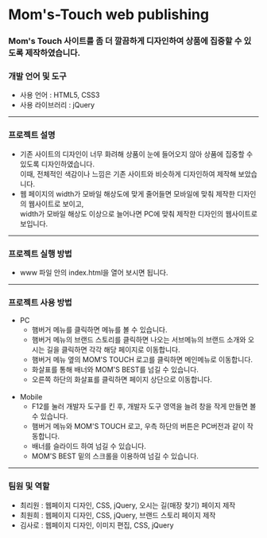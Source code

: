 # Mom's-Touch web publishing
### Mom's Touch 사이트를 좀 더 깔끔하게 디자인하여 상품에 집중할 수 있도록 제작하였습니다.


### 개발 언어 및 도구
<ul>
  <li>사용 언어 : HTML5, CSS3</li>
  <li>사용 라이브러리 : jQuery</li>
</ul>
<hr/>

### 프로젝트 설명
<ul>
  <li>기존 사이트의 디자인이 너무 화려해 상품이 눈에 들어오지 않아 상품에 집중할 수 있도록 디자인하였습니다.<br>이때, 전체적인 색감이나 느낌은 기존 사이트와 비슷하게 디자인하여 제작해 보았습니다.</li>
  <li>웹 페이지의 width가 모바일 해상도에 맞게 줄어들면 모바일에 맞춰 제작한 디자인의 웹사이트로 보이고,<br>width가 모바일 해상도 이상으로 늘어나면 PC에 맞춰 제작한 디자인의 웹사이트로 보입니다.</li>
</ul>
<hr>

### 프로젝트 실행 방법
<ul>
  <li>www 파일 안의 index.html을 열어 보시면 됩니다.</li>
</ul>
<hr>

### 프로젝트 사용 방법
<ul>
  <li>
    <span>PC</span>
    <ul>
      <li>햄버거 메뉴를 클릭하면 메뉴를 볼 수 있습니다.</li>
      <li>햄버거 메뉴의 브랜드 스토리를 클릭하면 나오는 서브메뉴의 브랜드 소개와 오시는 길을 클릭하면 각각 해당 페이지로 이동합니다.</li>
      <li>햄버거 메뉴 옆의 MOM'S TOUCH 로고를 클릭하면 메인메뉴로 이동합니다.</li>
      <li>화살표를 통해 배너와 MOM'S BEST를 넘길 수 있습니다.</li>
      <li>오른쪽 하단의 화살표를 클릭하면 페이지 상단으로 이동합니다.</li>
    </ul>
  </li>
  <br>
  <li>
    <span>Mobile</span>
    <ul>
      <li>F12를 눌러 개발자 도구를 킨 후, 개발자 도구 영역을 늘려 창을 작게 만들면 볼 수 있습니다.</li>
      <li>햄버거 메뉴와 MOM'S TOUCH 로고, 우측 하단의 버튼은 PC버전과 같이 작동합니다.</li>
      <li>배너를 슬라이드 하여 넘길 수 있습니다.</li>
      <li>MOM'S BEST 밑의 스크롤을 이용하여 넘길 수 있습니다.</li>
    </ul>
  </li>
</ul>
<hr>

### 팀원 및 역할
<ul>
  <li>최리원 : 웹페이지 디자인, CSS, jQuery, 오시는 길(매장 찾기) 페이지 제작</li>
  <li>최원희 : 웹페이지 디자인, CSS, jQuery, 브랜드 스토리 페이지 제작</li>
  <li>김사로 : 웹페이지 디자인, 이미지 편집, CSS, jQuery</li>
</ul>
